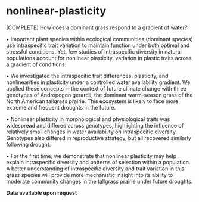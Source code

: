 # nonlinear-plasticity

[COMPLETE] How does a dominant grass respond to a gradient of water?

•	Important plant species within ecological communities (dominant species) use intraspecific trait variation to maintain function under both optimal and stressful conditions. Yet, few studies of intraspecific diversity in natural populations account for nonlinear plasticity, variation in plastic traits across a gradient of conditions.

•	We investigated the intraspecific trait differences, plasticity, and nonlinearities in plasticity under a controlled water availability gradient. We applied these concepts in the context of future climate change with three genotypes of Andropogon gerardii, the dominant warm-season grass of the North American tallgrass prairie. This ecosystem is likely to face more extreme and frequent droughts in the future.

•	Nonlinear plasticity in morphological and physiological traits was widespread and differed across genotypes, highlighting the influence of relatively small changes in water availability on intraspecific diversity. Genotypes also differed in reproductive strategy, but all recovered similarly following drought. 

•	For the first time, we demonstrate that nonlinear plasticity may help explain intraspecific diversity and patterns of selection within a population. A better understanding of intraspecific diversity and trait variation in this grass species will provide more mechanistic insight into its ability to moderate community changes in the tallgrass prairie under future droughts.

**Data available upon request**
